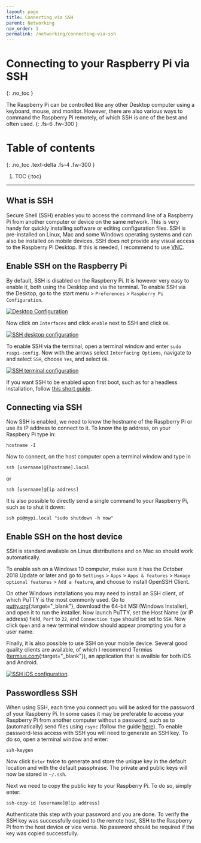```yaml
---
layout: page
title: Connecting via SSH
parent: Networking
nav_order: 1
permalink: /networking/connecting-via-ssh
---
```


# Connecting to your Raspberry Pi via SSH
{: .no_toc }

The Raspberry Pi can be controlled like any other Desktop computer using a keyboard, mouse, and monitor. However, there are also various ways to command the Raspberry Pi remotely, of which SSH is one of the best and often used.
{: .fs-6 .fw-300 }

# Table of contents
{: .no_toc .text-delta .fs-4 .fw-300 }

1. TOC
{:toc}
---

## What is SSH
Secure Shell (SSH) enables you to access the command line of a Raspberry Pi from another computer or device on the same network. This is very handy for quickly installing software or editing configuration files. SSH is pre-installed on Linux, Mac and some Windows operating systems and can also be installed on mobile devices. SSH does not provide any visual access to the Raspberry Pi Desktop. If this is needed, I recommend to use [VNC](connecting-via-VNC.html).

## Enable SSH on the Raspberry Pi
By default, SSH is disabled on the Raspberry Pi. It is however very easy to enable it, both using the Desktop and via the terminal. To enable SSH via the Desktop, go to the start menu > `Preferences` > `Raspberry Pi Configuration`.

[![Desktop Configuration](/assets/images/desktop-configuration.jpg?style=centerimgmed)](/assets/images/desktop-configuration.jpg)

Now click on `Interfaces` and click `enable` next to SSH and click `OK`.

[![SSH desktop configuration](/assets/images/desktop-ssh-configuration.jpg?style=centerimgmed)](/assets/images/desktop-ssh-configuration.jpg)

To enable SSH via the terminal, open a terminal window and enter `sudo raspi-config`. Now with the arrows select `Interfacing Options`, navigate to and select `SSH`, choose `Yes`, and select `Ok`.

[![SSH terminal configuration](/assets/images/terminal-ssh-configuration.jpg?style=centerimgmed)](/assets/images/terminal-ssh-configuration.jpg)

If you want SSH to be enabled upon first boot, such as for a headless installation, follow [this short guide](../getting-started/raspberry-pi-headless-setup.html).

## Connecting via SSH
Now SSH is enabled, we need to know the hostname of the Raspberry Pi or use its IP address to connect to it. To know the ip address, on your Raspbery Pi type in:

```
hostname -I
```

Now to connect, on the host computer open a terminal window and type in

```
ssh [username]@[hostname].local
```
or

```
ssh [username]@[ip address]
```

It is also possible to directly send a single command to your Raspberry Pi, such as to shut it down:

```
ssh pi@mypi.local "sudo shutdown -h now"
```

## Enable SSH on the host device
SSH is standard available on Linux distributions and on Mac so should work automatically.

To enable ssh on a Windows 10 computer, make sure it has the October 2018 Update or later and go to `Settings` > `Apps` > `Apps & features` > `Manage optional features` > `Add a feature`, and choose to install OpenSSH Client.

On other Windows installations you may need to install an SSH client, of which PuTTY is the most commonly used. Go to [putty.org](https://www.putty.org){:target="_blank"}, download the 64-bit MSI (Windows Installer), and open it to run the installer. Now launch PuTTY, set the Host Name (or IP address) field, `Port` to `22`, and `Connection type` should be set to `SSH`. Now click `Open` and a new terminal window should appear prompting you for a user name.

Finally, it is also possible to use SSH on your mobile device. Several good quality clients are available, of which I recommend Termius ([termius.com](https://www.termius.com){:target="_blank"}), an application that is availble for both iOS and Android.

[![SSH iOS configuration](/assets/images/iOS-ssh-configuration.jpeg?style=centerimgsmall)](/assets/images/iOS-ssh-configuration.jpeg).

## Passwordless SSH
When using SSH, each time you connect you will be asked for the password of your Raspberry Pi. In some cases it may be preferable to access your Raspberry Pi from another computer without a password, such as to (automatically) send files using `rsync` (follow the guide [here](../filesharing/file-synchronisation-rsync-rclone.html)). To enable password-less access with SSH you will need to generate an SSH key. To do so, open a terminal window and enter:

```
ssh-keygen
```

Now click `Enter` twice to generate and store the unique key in the default location and with the default passphrase. The private and public keys will now be stored in `~/.ssh`.

Next we need to copy the public key to your Raspberry Pi. To do so, simply enter:

```
ssh-copy-id [username]@[ip address]
```

Authenticate this step with your password and you are done. To verify the SSH key was successfully copied to the remote host, SSH to the Raspberry Pi from the host device or vice versa. No password should be required if the key was copied successfully.
